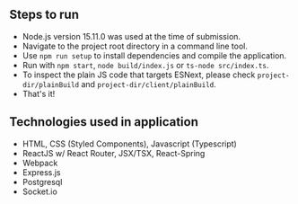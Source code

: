 ## Steps to run

* Node.js version 15.11.0 was used at the time of submission.
* Navigate to the project root directory in a command line tool.
* Use `npm run setup` to install dependencies and compile the application.
* Run with `npm start`, `node build/index.js` or `ts-node src/index.ts`.
* To inspect the plain JS code that targets ESNext, please check `project-dir/plainBuild` and `project-dir/client/plainBuild`.
* That's it!

## Technologies used in application

* HTML, CSS (Styled Components), Javascript (Typescript)
* ReactJS w/ React Router, JSX/TSX, React-Spring
* Webpack
* Express.js
* Postgresql
* Socket.io